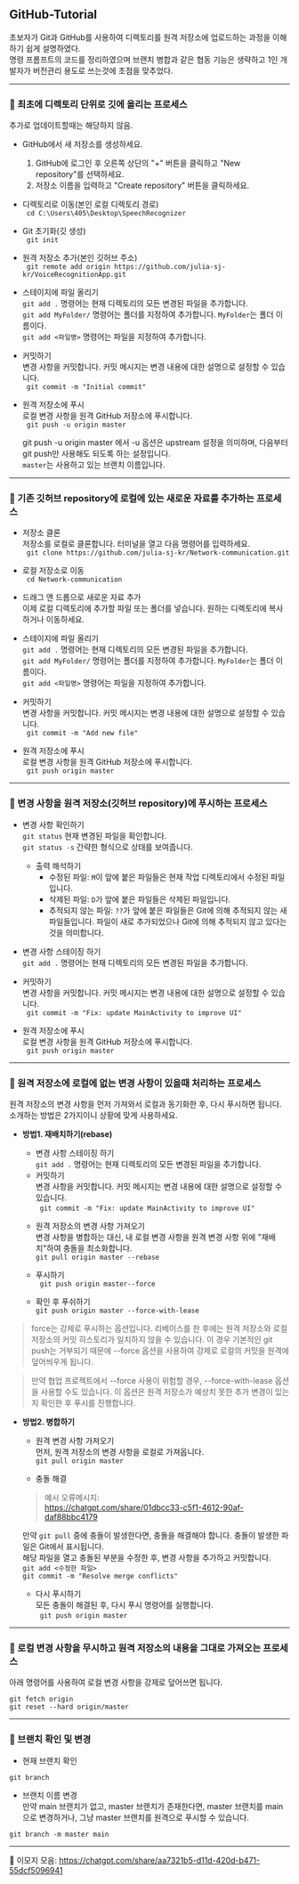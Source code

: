 ## GitHub-Tutorial

초보자가 Git과 GitHub를 사용하여 디렉토리를 원격 저장소에 업로드하는 과정을 이해하기 쉽게 설명하였다.<br>
명령 프롬프트의 코드를 정리하였으며 브랜치 병합과 같은 협동 기능은 생략하고 1인 개발자가 버전관리 용도로 쓰는것에 초점을 맞추었다.

---
### :small_orange_diamond: 최초에 디렉토리 단위로 깃에 올리는 프로세스<br>
추가로 업데이트할때는 해당하지 않음.

* GitHub에서 새 저장소를 생성하세요.
  1. GitHub에 로그인 후 오른쪽 상단의 "+" 버튼을 클릭하고 "New repository"를 선택하세요.
  2. 저장소 이름을 입력하고 "Create repository" 버튼을 클릭하세요.

* 디렉토리로 이동(본인 로컬 디렉토리 경로)<br>
``` cd C:\Users\405\Desktop\SpeechRecognizer``` 

* Git 초기화(깃 생성)<br>
``` git init``` 

* 원격 저장소 추가(본인 깃허브 주소)<br>
``` git remote add origin https://github.com/julia-sj-kr/VoiceRecognitionApp.git```

* 스테이지에 파일 올리기<br>
  `git add .` 명령어는 현재 디렉토리의 모든 변경된 파일을 추가합니다.<br>
  `git add MyFolder/` 명령어는 폴더를 지정하여 추가합니다. `MyFolder`는 폴더 이름이다.<br>
  `git add <파일명>` 명령어는 파일을 지정하여 추가합니다.


* 커밋하기<br>
  변경 사항을 커밋합니다. 커밋 메시지는 변경 내용에 대한 설명으로 설정할 수 있습니다.<br>
``` git commit -m "Initial commit"```

* 원격 저장소에 푸시<br>
  로컬 변경 사항을 원격 GitHub 저장소에 푸시합니다.<br>
``` git push -u origin master``` 

   git push -u origin master 에서 -u 옵션은 upstream 설정을 의미하며, 다음부터 git push만 사용해도 되도록 하는 설정입니다.<br>
   `master`는 사용하고 있는 브랜치 이름입니다.
---
### :small_orange_diamond: 기존 깃허브 repository에 로컬에 있는 새로운 자료를 추가하는 프로세스<br>

* 저장소 클론<br>
  저장소를 로컬로 클론합니다. 터미널을 열고 다음 명령어를 입력하세요.<br>
``` git clone https://github.com/julia-sj-kr/Network-communication.git```

* 로컬 저장소로 이동<br>
``` cd Network-communication```

* 드래그 앤 드롭으로 새로운 자료 추가<br>
  이제 로컬 디렉토리에 추가할 파일 또는 폴더를 넣습니다. 원하는 디렉토리에 복사하거나 이동하세요.

* 스테이지에 파일 올리기<br>
  `git add .` 명령어는 현재 디렉토리의 모든 변경된 파일을 추가합니다.<br>
  `git add MyFolder/` 명령어는 폴더를 지정하여 추가합니다. `MyFolder`는 폴더 이름이다.<br>
  `git add <파일명>` 명령어는 파일을 지정하여 추가합니다.

* 커밋하기<br>
  변경 사항을 커밋합니다. 커밋 메시지는 변경 내용에 대한 설명으로 설정할 수 있습니다.<br>
``` git commit -m "Add new file"```

* 원격 저장소에 푸시<br>
  로컬 변경 사항을 원격 GitHub 저장소에 푸시합니다.<br>
``` git push origin master``` 
---
### :small_orange_diamond: 변경 사항을 원격 저장소(깃허브 repository)에 푸시하는 프로세스<br>

* 변경 사항 확인하기<br>
  `git status` 현재 변경된 파일을 확인합니다.<br>
  `git status -s` 간략한 형식으로 상태를 보여줍니다.<br>
    - 출력 해석하기<br>
      - 수정된 파일: `M`이 앞에 붙은 파일들은 현재 작업 디렉토리에서 수정된 파일입니다.
      - 삭제된 파일: `D`가 앞에 붙은 파일들은 삭제된 파일입니다.
      - 추적되지 않는 파일: `??`가 앞에 붙은 파일들은 Git에 의해 추적되지 않는 새 파일들입니다. 파일이 새로 추가되었으나 Git에 의해 추적되지 않고 있다는 것을 의미합니다.

* 변경 사항 스테이징 하기<br>
  `git add .` 명령어는 현재 디렉토리의 모든 변경된 파일을 추가합니다.<br>

* 커밋하기<br>
  변경 사항을 커밋합니다. 커밋 메시지는 변경 내용에 대한 설명으로 설정할 수 있습니다.<br>
  ``` git commit -m "Fix: update MainActivity to improve UI"```

* 원격 저장소에 푸시<br>
  로컬 변경 사항을 원격 GitHub 저장소에 푸시합니다.<br>
``` git push origin master``` 
---
### :small_orange_diamond: 원격 저장소에 로컬에 없는 변경 사항이 있을때 처리하는 프로세스<br>

원격 저장소의 변경 사항을 먼저 가져와서 로컬과 동기화한 후, 다시 푸시하면 됩니다.
소개하는 방법은 2가지이니 상황에 맞게 사용하세요.

- **방법1. 재배치하기(rebase)**
  - 변경 사항 스테이징 하기<br>
  `git add .` 명령어는 현재 디렉토리의 모든 변경된 파일을 추가합니다.<br>
  
  * 커밋하기<br>
  변경 사항을 커밋합니다. 커밋 메시지는 변경 내용에 대한 설명으로 설정할 수 있습니다.<br>
  ``` git commit -m "Fix: update MainActivity to improve UI"```

  -  원격 저장소의 변경 사항 가져오기<br>
  변경 사항을 병합하는 대신, 내 로컬 변경 사항을 원격 변경 사항 위에 "재배치"하여 충돌을 최소화합니다.<br>
  ```git pull origin master --rebase```

  -  푸시하기<br>
  ``` git push origin master--force```

  - 확인 후 푸쉬하기<br>
  ```git push origin master --force-with-lease```

>force는 강제로 푸시하는 옵션입니다. 리베이스를 한 후에는 원격 저장소와 로컬 저장소의 커밋 히스토리가 일치하지 않을 수 있습니다. 이 경우 기본적인 git push는 거부되기 때문에 --force 옵션을 사용하여 강제로 로컬의 커밋을 원격에 덮어씌우게 됩니다.

>만약 협업 프로젝트에서 --force 사용이 위험할 경우, --force-with-lease 옵션을 사용할 수도 있습니다. 이 옵션은 원격 저장소가 예상치 못한 추가 변경이 있는지 확인한 후 푸시를 진행합니다.

- **방법2. 병합하기**
  -  원격 변경 사항 가져오기<br>
  먼저, 원격 저장소의 변경 사항을 로컬로 가져옵니다.<br>
  `git pull origin master`<br>

  -  충돌 해결<br>
  > 예시 오류메시지:<br>
  https://chatgpt.com/share/01dbcc33-c5f1-4612-90af-daf88bbc4179<br>
  
  만약 `git pull` 중에 충돌이 발생한다면, 충돌을 해결해야 합니다. 충돌이 발생한 파일은 Git에서 표시됩니다.<br>
  해당 파일을 열고 충돌된 부분을 수정한 후, 변경 사항을 추가하고 커밋합니다.<br>
  `git add <수정한 파일>`<br>
  `git commit -m "Resolve merge conflicts"`
  
  -  다시 푸시하기<br>
  모든 충돌이 해결된 후, 다시 푸시 명령어를 실행합니다.<br>
  ``` git push origin master``` 

---
### :small_orange_diamond: 로컬 변경 사항을 무시하고 원격 저장소의 내용을 그대로 가져오는 프로세스<br>
아래 명령어를 사용하여 로컬 변경 사항을 강제로 덮어쓰면 됩니다.  

```
git fetch origin
git reset --hard origin/master
```

---
### :small_orange_diamond: 브랜치 확인 및 변경<br>

- 현재 브랜치 확인  
```
git branch
```
- 브랜치 이름 변경  
  만약 main 브랜치가 없고, master 브랜치가 존재한다면, master 브랜치를 main으로 변경하거나, 그냥 master 브랜치를 원격으로 푸시할 수 있습니다.  
```
git branch -m master main
```
---
📝 이모지 모음: https://chatgpt.com/share/aa7321b5-d11d-420d-b471-55dcf5096941

